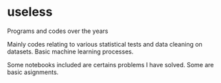 # useless
Programs and codes over the years

Mainly codes relating to various statistical tests and data cleaning on datasets. Basic machine learning processes.

Some notebooks included are certains problems I have solved. Some are basic asignments.

